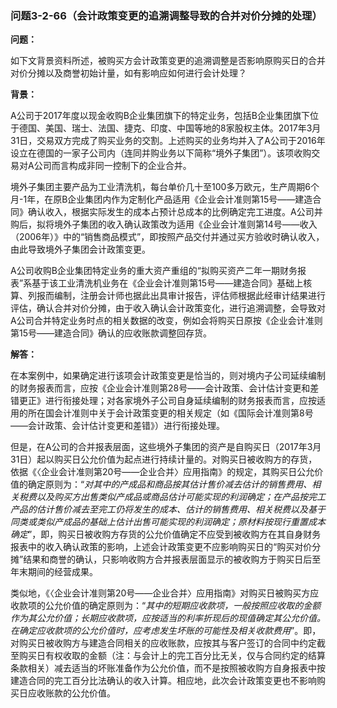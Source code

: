 ### 问题3-2-66（会计政策变更的追溯调整导致的合并对价分摊的处理）

**问题：**

如下文背景资料所述，被购买方会计政策变更的追溯调整是否影响原购买日的合并对价分摊以及商誉初始计量，如有影响应如何进行会计处理？

**背景：**

A公司于2017年度以现金收购B企业集团旗下的特定业务，包括B企业集团旗下位于德国、美国、瑞士、法国、捷克、印度、中国等地的8家股权主体。2017年3月31日，交易双方完成了购买业务的交割。上述购买的业务均并入了A公司于2016年设立在德国的一家子公司内（连同并购业务以下简称“境外子集团”）。该项收购交易对A公司而言构成非同一控制下的企业合并。

境外子集团主要产品为工业清洗机，每台单价几十至100多万欧元，生产周期6个月-1年，在原B企业集团内作为定制化产品适用《企业会计准则第15号——建造合同》确认收入，根据实际发生的成本占预计总成本的比例确定完工进度。A公司并购后，拟将境外子集团的收入确认政策改为适用《企业会计准则第14号——收入（2006年）》中的“销售商品模式”，即按照产品交付并通过买方验收时确认收入，由此导致境外子集团会计政策变更。

A公司收购B企业集团特定业务的重大资产重组的“拟购买资产二年一期财务报表”系基于该工业清洗机业务在《企业会计准则第15号——建造合同》基础上核算、列报而编制，注册会计师也据此出具审计报告，评估师根据此经审计结果进行评估，确认合并对价分摊，由于收入确认会计政策变化，进行追溯调整，会导致对A公司合并特定业务时点的相关数据的改变，例如会将购买日原按《企业会计准则第15号——建造合同》确认的应收账款调整回存货。

**解答：**

在本案例中，如果确定进行该项会计政策变更是恰当的，则对境内子公司延续编制的财务报表而言，应按《企业会计准则第28号——会计政策、会计估计变更和差错更正》进行衔接处理；对各家境外子公司自身延续编制的财务报表而言，应按适用的所在国会计准则中关于会计政策变更的相关规定（如《国际会计准则第8号——会计政策、会计估计变更和差错》）进行衔接处理。

但是，在A公司的合并报表层面，这些境外子集团的资产是自购买日（2017年3月31日）起以购买日公允价值为起点进行持续计量的。对购买日被收购方的存货，依据《〈企业会计准则第20号——企业合并〉应用指南》的规定，其购买日公允价值的确定原则为：“*对其中的产成品和商品按其估计售价减去估计的销售费用、相关税费以及购买方出售类似产成品或商品估计可能实现的利润确定；在产品按完工产品的估计售价减去至完工仍将发生的成本、估计的销售费用、相关税费以及基于同类或类似产成品的基础上估计出售可能实现的利润确定；原材料按现行重置成本确定*”，即，购买日被收购方存货的公允价值确定不应受到被收购方在其自身财务报表中的收入确认政策的影响，上述会计政策变更不应影响购买日的“购买对价分摊”结果和商誉的确认，只影响收购方合并报表层面显示的被收购方于购买日后至年末期间的经营成果。

类似地，《〈企业会计准则第20号——企业合并〉应用指南》对购买日被购买方应收款项的公允价值的确定原则为：“*其中的短期应收款项，一般按照应收取的金额作为其公允价值；长期应收款项，应按适当的利率折现后的现值确定其公允价值。在确定应收款项的公允价值时，应考虑发生坏账的可能性及相关收款费用*”。即，对购买日被收购方与建造合同相关的应收账款，应按其与客户签订的合同中约定截至购买日有权收取的金额（注：与会计上的完工百分比无关，仅与合同约定的结算条款相关）减去适当的坏账准备作为公允价值，而不是按照被收购方自身报表中按建造合同的完工百分比法确认的收入计算。相应地，此次会计政策变更也不影响购买日应收账款的公允价值。